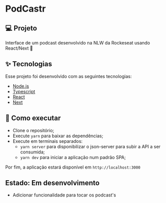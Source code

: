 # PodCastr


## 💻 Projeto

Interface de um podcast desenvolvido na NLW da Rockeseat usando React/Next 🚀

## ✨ Tecnologias

Esse projeto foi desenvolvido com as seguintes tecnologias:

- [Node.js](https://nodejs.org/en/)
- [Typescript](https://www.typescriptlang.org/)
- [React](https://pt-br.reactjs.org/)
- [Next](https://nextjs.org/)


## 🚀 Como executar

- Clone o repositório;
- Execute `yarn` para baixar as dependências;
- Execute em terminais separados:
  - `yarn server` para disponibilizar o json-server para subir a API a ser consumida;
  - `yarn dev` para iniciar a aplicação num padrão SPA;

Por fim, a aplicação estará disponível em `http://localhost:3000`

## Estado: Em desenvolvimento

- Adicionar funcionalidade para tocar os podcast's
